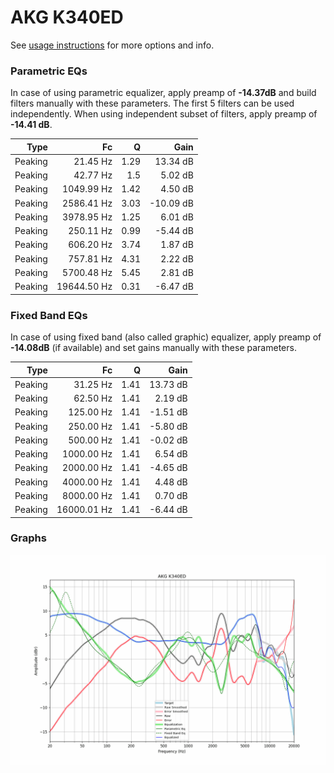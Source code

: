 # AKG K340ED
See [usage instructions](https://github.com/jaakkopasanen/AutoEq#usage) for more options and info.

### Parametric EQs
In case of using parametric equalizer, apply preamp of **-14.37dB** and build filters manually
with these parameters. The first 5 filters can be used independently.
When using independent subset of filters, apply preamp of **-14.41 dB**.

| Type    | Fc          |    Q | Gain      |
|--------:|------------:|-----:|----------:|
| Peaking | 21.45 Hz    | 1.29 | 13.34 dB  |
| Peaking | 42.77 Hz    | 1.5  | 5.02 dB   |
| Peaking | 1049.99 Hz  | 1.42 | 4.50 dB   |
| Peaking | 2586.41 Hz  | 3.03 | -10.09 dB |
| Peaking | 3978.95 Hz  | 1.25 | 6.01 dB   |
| Peaking | 250.11 Hz   | 0.99 | -5.44 dB  |
| Peaking | 606.20 Hz   | 3.74 | 1.87 dB   |
| Peaking | 757.81 Hz   | 4.31 | 2.22 dB   |
| Peaking | 5700.48 Hz  | 5.45 | 2.81 dB   |
| Peaking | 19644.50 Hz | 0.31 | -6.47 dB  |

### Fixed Band EQs
In case of using fixed band (also called graphic) equalizer, apply preamp of **-14.08dB**
(if available) and set gains manually with these parameters.

| Type    | Fc          |    Q | Gain     |
|--------:|------------:|-----:|---------:|
| Peaking | 31.25 Hz    | 1.41 | 13.73 dB |
| Peaking | 62.50 Hz    | 1.41 | 2.19 dB  |
| Peaking | 125.00 Hz   | 1.41 | -1.51 dB |
| Peaking | 250.00 Hz   | 1.41 | -5.80 dB |
| Peaking | 500.00 Hz   | 1.41 | -0.02 dB |
| Peaking | 1000.00 Hz  | 1.41 | 6.54 dB  |
| Peaking | 2000.00 Hz  | 1.41 | -4.65 dB |
| Peaking | 4000.00 Hz  | 1.41 | 4.48 dB  |
| Peaking | 8000.00 Hz  | 1.41 | 0.70 dB  |
| Peaking | 16000.01 Hz | 1.41 | -6.44 dB |

### Graphs
![](./AKG%20K340ED.png)